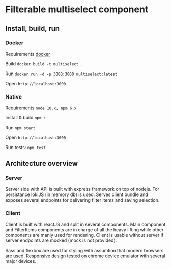 # Filterable multiselect component

## Install, build, run

### Docker

Requirements [docker](https://www.docker.com)

Build `docker build -t multiselect .`

Run `docker run -d -p 3000:3000 multiselect:latest`

Open `http://localhost:3000`

### Native

Requirements `node 10.x, npm 6.x`

Install & build `npm i`

Run `npm start`

Open `http://localhost:3000`

Run tests: `npm test`

## Architecture overview

### Server

Server side with API is built with express framework on top of nodejs. For persistance lokiJS (in memory db) is used. Serves client bundle and exposes several endpoints for delivering filter items and saving selection.

### Client

Client is built with reactJS and split in several components. Main component and FilterItems components are in charge of all the heavy lifting while other components are manly used for rendering. Client is usable without server if server endpoints are mocked (mock is not provided). 

Sass and flexbox are used for styling with assumtion that modern browsers are used. Responsive design tested on chrome device emulator with several major devices.